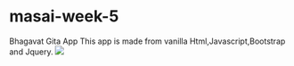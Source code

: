 # masai-week-5
Bhagavat Gita App
This app is made from vanilla Html,Javascript,Bootstrap and Jquery.
![](https://i.imgur.com/U7HM5vo.png)
